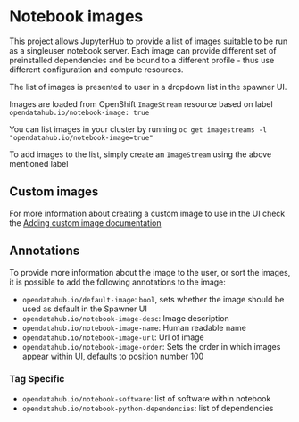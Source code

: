 # Notebook images

This project allows JupyterHub to provide a list of images suitable to be run as a singleuser notebook server. Each image can provide different set of preinstalled dependencies and be bound to a different profile - thus use different configuration and compute resources.

The list of images is presented to user in a dropdown list in the spawner UI.

Images are loaded from OpenShift `ImageStream` resource based on label
```opendatahub.io/notebook-image: true```

You can list images in your cluster by running
```oc get imagestreams -l "opendatahub.io/notebook-image=true"```

To add images to the list, simply create an `ImageStream` using the above mentioned label

## Custom images
For more information about creating a custom image to use in the UI check the [Adding custom image documentation](http://opendatahub.io/docs/administration/installation-customization/add-custom-image.html)

## Annotations
To provide more information about the image to the user, or sort the images, it is possible to add the following annotations to the image:

- `opendatahub.io/default-image`: `bool`, sets whether the image should be used as default in the Spawner UI
- `opendatahub.io/notebook-image-desc`: Image description
- `opendatahub.io/notebook-image-name`: Human readable name
- `opendatahub.io/notebook-image-url`: Url of image
- `opendatahub.io/notebook-image-order`: Sets the order in which images appear within UI, defaults to position number 100
### Tag Specific
- `opendatahub.io/notebook-software`: list of software within notebook
- `opendatahub.io/notebook-python-dependencies`: list of dependencies